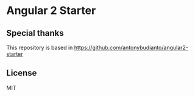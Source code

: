 # Angular 2 Starter


## Special thanks
This repository is based in https://github.com/antonybudianto/angular2-starter

## License
MIT
